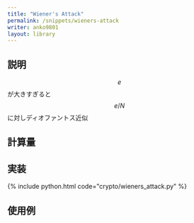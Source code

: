 ```yaml
---
title: "Wiener's Attack"
permalink: /snippets/wieners-attack
writer: anko9801
layout: library
---
```


## 説明

$$e$$ が大きすぎると $$e/N$$ に対しディオファントス近似

## 計算量

## 実装

{% include python.html code="crypto/wieners_attack.py" %}

## 使用例
